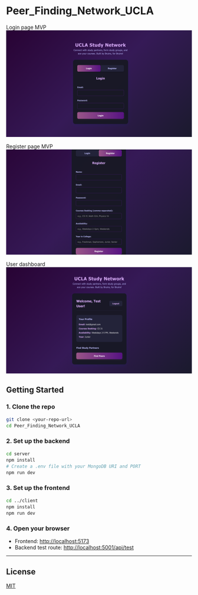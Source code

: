 # Peer_Finding_Network_UCLA

Login page MVP
![Login Page](client/screenshots/login.png)

Register page MVP
![Register Page](client/screenshots/register.png)

User dashboard
![Dashboard Screenshot](client/screenshots/dashboard.png)

## Getting Started

### 1. Clone the repo
```bash
git clone <your-repo-url>
cd Peer_Finding_Network_UCLA
```

### 2. Set up the backend
```bash
cd server
npm install
# Create a .env file with your MongoDB URI and PORT
npm run dev
```

### 3. Set up the frontend
```bash
cd ../client
npm install
npm run dev
```

### 4. Open your browser
- Frontend: [http://localhost:5173](http://localhost:5173)
- Backend test route: [http://localhost:5001/api/test](http://localhost:5001/api/test)


---

## License

[MIT](LICENSE)